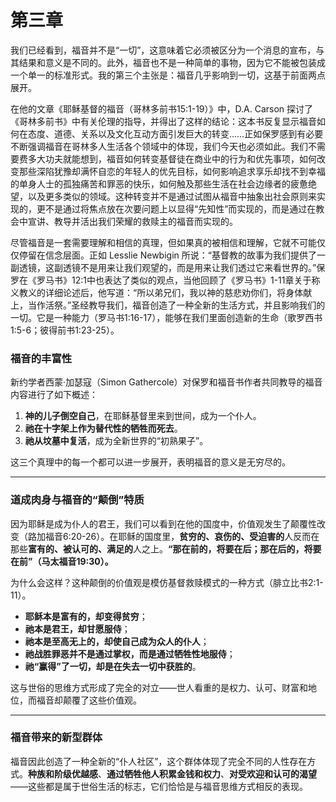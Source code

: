 # 第三章

我们已经看到，福音并不是“一切”，这意味着它必须被区分为一个消息的宣布，与其结果和意义是不同的。此外，福音也不是一种简单的事物，因为它不能被包装成一个单一的标准形式。我的第三个主张是：福音几乎影响到一切，这基于前面两点展开。

在他的文章《耶稣基督的福音（哥林多前书15:1-19）》中，D.A. Carson 探讨了《哥林多前书》中有关伦理的指导，并得出了这样的结论：这本书反复显示福音如何在态度、道德、关系以及文化互动方面引发巨大的转变……正如保罗感到有必要不断强调福音在哥林多人生活各个领域中的体现，我们今天也必须如此。我们不需要费多大功夫就能想到，福音如何转变基督徒在商业中的行为和优先事项，如何改变那些深陷犹豫却满怀自恋的年轻人的优先目标，如何影响追求享乐却找不到幸福的单身人士的孤独痛苦和罪恶的快乐，如何触及那些生活在社会边缘者的疲惫绝望，以及更多类似的领域。这种转变并不是通过试图从福音中抽象出社会原则来实现的，更不是通过将焦点放在次要问题上以显得“先知性”而实现的，而是通过在教会中宣讲、教导并活出我们荣耀的救赎主的福音而实现的。

尽管福音是一套需要理解和相信的真理，但如果真的被相信和理解，它就不可能仅仅停留在信念层面。正如 Lesslie Newbigin 所说：“基督教的故事为我们提供了一副透镜，这副透镜不是用来让我们观望的，而是用来让我们透过它来看世界的。”保罗在《罗马书》12:1中也表达了类似的观点，当他回顾了《罗马书》1-11章关于称义教义的详细论述后，他写道：“所以弟兄们，我以神的慈悲劝你们，将身体献上，当作活祭。”圣经教导我们，福音创造了一种全新的生活方式，并且影响我们的一切。它是一种能力（罗马书1:16-17），能够在我们里面创造新的生命（歌罗西书1:5-6；彼得前书1:23-25）。

### **福音的丰富性**

新约学者西蒙·加瑟寇（Simon Gathercole）对保罗和福音书作者共同教导的福音内容进行了如下概述：

1. **神的儿子倒空自己**，在耶稣基督里来到世间，成为一个仆人。  
2. **祂在十字架上作为替代性的牺牲而死去**。  
3. **祂从坟墓中复活**，成为全新世界的“初熟果子”。  

这三个真理中的每一个都可以进一步展开，表明福音的意义是无穷尽的。

---

### **道成肉身与福音的“颠倒”特质**

因为耶稣是成为仆人的君王，我们可以看到在他的国度中，价值观发生了颠覆性改变（路加福音6:20-26）。在耶稣的国度里，**贫穷的、哀伤的、受迫害的**人反而在那些**富有的、被认可的、满足的**人之上。**“那在前的，将要在后；那在后的，将要在前”（马太福音19:30）。**

为什么会这样？这种颠倒的价值观是模仿基督救赎模式的一种方式（腓立比书2:1-11）。  

- **耶稣本是富有的，却变得贫穷**；  
- **祂本是君王，却甘愿服侍**；  
- **祂本是至高无上的，却使自己成为众人的仆人**；  
- **祂战胜罪恶并不是通过掌权，而是通过牺牲性地服侍**；  
- **祂“赢得”了一切，却是在失去一切中获胜的**。

这与世俗的思维方式形成了完全的对立——世人看重的是权力、认可、财富和地位，而福音却颠覆了这些价值观。

---

### **福音带来的新型群体**

福音因此创造了一种全新的“仆人社区”，这个群体体现了完全不同的人性存在方式。**种族和阶级优越感**、**通过牺牲他人积累金钱和权力**、**对受欢迎和认可的渴望**——这些都是属于世俗生活的标志，它们恰恰是与福音思维方式相反的表现。
